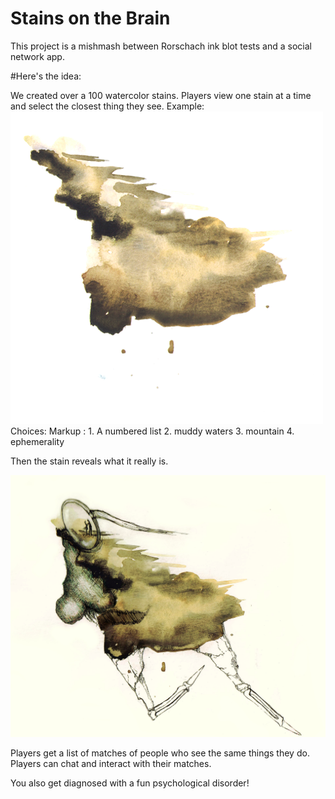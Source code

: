 # Stains on the Brain

This project is a mishmash between Rorschach ink blot tests and a social network app.

#Here's the idea:

We created over a 100 watercolor stains. Players view one stain at a time and select the closest thing they see.
Example: 
![stain](/public/images/32.png "Stain # 32")
Choices:
Markup : 1. A numbered list
         2. muddy waters
         3. mountain
         4. ephemerality


Then the stain reveals what it really is. 

![nose](/public/images/the_nose.jpg "Stain # 32")

Players get a list of matches of people who see the same things they do. Players can chat and interact with their matches.

You also get diagnosed with a fun psychological disorder!


